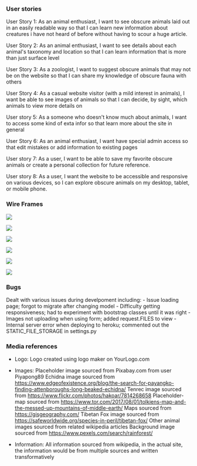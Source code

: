 
### User stories

User Story 1: As an animal enthusiast, I want to see obscure animals laid out in an easily readable way so that I can learn new information about creatures i have not heard of before without having to scour a huge article.

User Story 2: As an animal enthusiast, I want to see details about each animal's taxonomy and location so that I can learn information that is more than just surface level

User Story 3: As a zoologist, I want to suggest obscure animals that may not be on the website so that I can share my knowledge of obscure fauna with others

User Story 4: As a casual website visitor (with a mild interest in animals), I want be able to see images of animals so that I can decide, by sight, which animals to view more details on

User story 5: As a someone who doesn't know much about animals, I want to access some kind of exta infor so that learn more about the site in general

User Story 6: As an animal enthusiast, I want have special admin access so that edit mistakes or add information to existing pages

User story 7: As a user, I want to be able to save my favorite obscure animals or create a personal collection for future reference.

User story 8: As a user, I want the website to be accessible and responsive on various devices, so I can explore obscure animals on my desktop, tablet, or mobile phone.


### Wire Frames

![](https://lh7-us.googleusercontent.com/n1EnLQn-ONX7cgTMHhHHyDvHlVSW2VMUIxT1WynhBW9aITMJEyWrEd2H5UlQMiM27fudjR4Ea4cGxqBu3fijasjWtkn-Uz3s9qUr1QGUn7_GUjXEBEJ8OfQMrKu0QG9ZBPLl9zIVgs59U-TaKP6j_wg
)

![](https://lh7-us.googleusercontent.com/-t0RiGQqnDGfHb2CBZ_EtNlZ_-1kcwm3iKQMQGuSktITD6-zNDPWFKl2r0_NFVMsVCEoKobX0dJjfb9RPXIYCTck077oIlt8PvObQuMr-40wCpPMxvA-bRzR8OrC91DA7S0ftIhrTxmZl93p0h2L2B8)

![](https://lh7-us.googleusercontent.com/eJuAkjqx07j1ROCllae8yOi8G-aWolfrznLTmrgAtEDtcrFqWmxNce4VIZvjNGxnHt7T4_ulaMev61ParmI4AkBvSvFaFa5NNPqBvE-MjtzIBK_L-i_xE4Bojl8m3uik5XaZg9qQqlO38zzZAbnxDXA)

![](https://lh7-us.googleusercontent.com/wP9D91h2S-ApZOT5xuwIkTbrHkKKpQE0yvjhWhUg9Gu4-csYuowWOAkMfYSwfpJlMLb8QTATQRm3JgRCi26SyE5tKTmM1QNj_D8543dh5_FaZax9kpWsROhwpmEB4A5v-iHYtNvJ3qIk72M_IbROqzk)

![](https://lh7-us.googleusercontent.com/wGxuFUv0zwI-49w5sZu4NXYJayZvpwDSvQTtnWc06pxOi2iISO1zWFUSSZJmDFevciwooEfn12Cd2WUMT47SomLSuc1E8z-j5A5UinIZuUmyuMEqBnBQEGfe4Cw7PaRZFCNNLXXHniTIRevC9cccrdU)

![](https://lh7-us.googleusercontent.com/BrwYA3sfqx6182OpQmLq6vLs7TVxEU4sPtwFfojctw4t4rENLd7YlrSG1vJnIc6dhgBt6EeFjNvDdRd3xCBR0PW-FfJnsYww7yYCUn7q56arKZI1AHAbEBUR_frphiABnWpSIkkjiZTs-dK6qhXl95c)

### Bugs

Dealt with various issues during develpoment including:
    - Issue loading page; forgot to migrate after changing model
    - Difficulty getting responsiveness; had to experiment with bootstrap classes until it was right
    - Images not uploading when using form; added request.FILES to view
    - Internal server error when deploying to heroku; commented out the STATIC_FILE_STORAGE in settings.py

### Media references

- Logo: Logo created using logo maker on YourLogo.com

- Images: Placeholder image sourced from Pixabay.com from user Piyapong89
          Echidna image sourced from https://www.edgeofexistence.org/blog/the-search-for-payangko-finding-attenboroughs-long-beaked-echidna/
          Tenrec image sourced from https://www.flickr.com/photos/hakoar/7814268658
          Placeholder-map sourced from https://www.tor.com/2017/08/01/tolkiens-map-and-the-messed-up-mountains-of-middle-earth/
          Maps sourced from https://gisgeography.com/
          Tibetan Fox image sourced from https://safeworldwide.org/species-in-peril/tibetan-fox/
          Other animal images sourced from related wikipedia articles
          Background image sourced from https://www.pexels.com/search/rainforest/

- Information: All information sourced from wikipedia, in the actual site, the information would be from multiple sources and written transformatively
